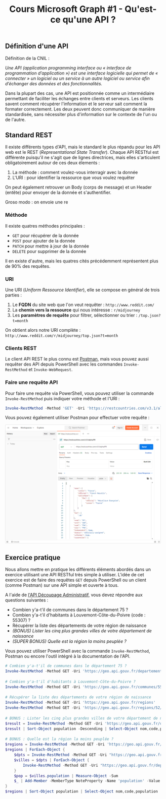 ﻿---
layout: post
title: "Cours Microsoft Graph #1 - Qu'est-ce qu'une API ?"
description: "Concepts et principes de base pour l'utilisation d'une API RESTful"
tableOfContent: "/2023/09/17/cours-msgraph-sommaire"
nextLink:
  name: "Partie 2"
  id: "/2023/09/17/cours-msgraph-002"
prevLink:
  name: "Sommaire"
  id: "/2023/09/17/cours-msgraph-sommaire"
---

## Définition d'une API

Définition de la CNIL :

  *Une API (application programming interface ou « interface de programmation d’application ») est une interface logicielle qui permet de « connecter » un logiciel ou un service à un autre logiciel ou service afin d’échanger des données et des fonctionnalités.*

Dans la plupart des cas, une API est positionnée comme un intermédiaire permettant de faciliter les échanges entre clients et serveurs. Les clients savent comment récupérer l'information et le serveur sait comment la formater correctement. Les deux peuvent donc communiquer de manière standardisée, sans nécessiter plus d'information sur le contexte de l'un ou de l'autre.

## Standard REST

Il existe différents types d'API, mais le standard le plus répandu pour les API web est le REST (*Representational State Transfer*). Chaque API RESTful est différente puisqu'il ne s'agit que de lignes directrices, mais elles s'articulent obligatoirement autour de ces deux élements :

1. La méthode : comment voulez-vous interragir avec la donnée
2. L'URI : pour identifier la ressource que vous voulez requêter

On peut également retrouver un Body (corps de message) et un Header (entête) pour envoyer de la donnée et s'authentifier.

Groso modo : on envoie une re

### Méthode

Il existe quatres méthodes principales :

- `GET` pour récupérer de la donnée
- `POST` pour ajouter de la donnée
- `PATCH` pour mettre à jour de la donnée
- `DELETE` pour supprimer de la donnée

Il en existe d'autre, mais les quatres cités précédemment représentent plus de 90% des requêtes.

### URI

Une URI (*Uniform Ressource Identifier*), elle se compose en général de trois parties :

1. Le **FQDN** du site web que l'on veut requêter : `http://www.reddit.com/`
2. La **chemin vers la ressource** qui nous intéresse : `r/midjourney`
3. Les **paramètres de requête** pour filtrer, sélectionner ou trier : `/top.json?t=month`

On obtient alors notre URI complète : `http://www.reddit.com/r/midjourney/top.json?t=month`

### Clients REST

Le client API REST le plus connu est [Postman](https://www.postman.com/downloads/?utm_source=postman-home), mais vous pouvez aussi requêter des API depuis PowerShell avec les commandes `Invoke-RestMethod` et `Invoke-WebRequest`.

### Faire une requête API

Pour faire une requête via PowerShell, vous pouvez utiliser la commande `Invoke-RestMethod` puis indiquer votre méthode et l'URI :

```powershell
Invoke-RestMethod -Method 'GET' -Uri 'https://restcountries.com/v3.1/alpha/FR'
```

Vous pouvez également utiliser Postman pour effectuer votre requête :

![Exemple de requête via Postman](/assets/images/postman-001.png)

## Exercice pratique

Nous allons mettre en pratique les différents éléments abordés dans un exercice utilisant une API RESTful très simple à utiliser. L'idée de cet exercice est de faire des requêtes `GET` depuis PowerShell ou un client (comme Postman) sur une API simple et ouverte à tous.

A l'aide de [l'API Découpage Administratif](https://api.gouv.fr/documentation/api-geo), vous devez répondre aux questions suivantes :

- Combien y'a-t'il de communes dans le département 75 ?
- Combien y'a-t'il d'habitants à Louvemont-Côte-du-Poivre (code : 55307) ?
- Récupérer la liste des départements de votre région de naissance
- *(BONUS) Lister les cinq plus grandes villes de votre département de naissance*
- *(SUPER BONUS) Quelle est la région la moins peuplée ?*

Vous pouvez utiliser PowerShell avec la commande `Invoke-RestMethod`, Postman ou encore l'outil intégré à la documentation de l'API.

```powershell
# Combien y'a-t'il de communes dans le département 75 ?
Invoke-RestMethod -Method GET -Uri 'https://geo.api.gouv.fr/departements/75/communes'

# Combien y'a-t'il d'habitants à Louvemont-Côte-du-Poivre ?
Invoke-RestMethod -Method GET -Uri 'https://geo.api.gouv.fr/communes/55307'

# Récupérer la liste des départements de votre région de naissance
Invoke-RestMethod -Method GET -Uri 'https://geo.api.gouv.fr/regions'
Invoke-RestMethod -Method GET -Uri 'https://geo.api.gouv.fr/regions/52/departements'

# BONUS : Lister les cinq plus grandes villes de votre département de naissance
$result = Invoke-RestMethod -Method GET -Uri 'https://geo.api.gouv.fr/departements/85/communes'
$result | Sort-Object population -Descending | Select-Object nom,code,population -First 5

# BONUS : Quelle est la région la moins peuplée ?
$regions = Invoke-RestMethod -Method GET -Uri 'https://geo.api.gouv.fr/regions'
$regions | ForEach-Object { 
    $dpts = Invoke-RestMethod -Method GET -Uri "https://geo.api.gouv.fr/regions/$($_.code)/departements"
    $villes = $dpts | ForEach-Object {
        Invoke-RestMethod -Method GET -Uri "https://geo.api.gouv.fr/departements/$($_.code)/communes"
    }
    $pop = $villes.population | Measure-Object -Sum
    $_ | Add-Member -MemberType NoteProperty -Name 'population' -Value $pop.Sum
}
$regions | Sort-Object population | Select-Object nom,code,population
```